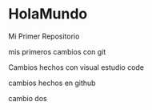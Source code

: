 # HolaMundo
Mi Primer Repositorio

mis primeros cambios con git

Cambios hechos con visual estudio code

cambios hechos en github

cambio dos
